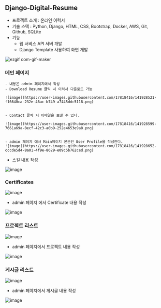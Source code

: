 ## Django-Digital-Resume

- 프로젝트 소개 :  온라인 이력서
- 기술 스택 : Python, Django, HTML, CSS, Bootstrap, Docker, AWS, Git, Github, SQLite
- 기능
    - 웹 서비스 API 서버 개발
    - Django Template 사용하여 화면 개발
    

 ![ezgif com-gif-maker](https://user-images.githubusercontent.com/17818416/141928092-0a9e42e7-ff89-4a2f-a3e3-30ab74faab05.gif)
    
   
   ### 메인 페이지
    
    - 내용은 admin 페이지에서 작성
    - Download Resume 클릭 시 이력서 다운로드 가능
    
    ![image](https://user-images.githubusercontent.com/17818416/141928521-f16640ca-232e-46ac-b749-a7445ddc5118.png)

    
    - Contact 클릭 시 이메일을 보낼 수 있다.
    
    ![image](https://user-images.githubusercontent.com/17818416/141928599-7661a69a-8ecf-42c3-a0b9-252e4653e9a8.png)

    
    - admin 페이지 에서 Main페이지 본문인 User Profile을 작성한다.
    ![image](https://user-images.githubusercontent.com/17818416/141928652-cccde5d4-8a01-4f9e-8629-e09c5b762ced.png)



  - 스킬 내용 작성

  ![image](https://user-images.githubusercontent.com/17818416/141928704-d56974cb-e0f8-4456-a041-8e6b3a5830ea.png)


### Certificates
![image](https://user-images.githubusercontent.com/17818416/141928830-987d5662-a60a-44a4-952a-7542cdd059fd.png)



- admin 페이지 에서 Certificate 내용 작성

![image](https://user-images.githubusercontent.com/17818416/141928913-94a9f4a9-cc34-4130-ba88-f4bdadf4767c.png)

### 프로젝트 리스트

![image](https://user-images.githubusercontent.com/17818416/141928974-d11e2039-4b22-4235-bd0d-2ff1e1056b7f.png)

- admin 페이지에서 프로젝트 내용 작성

![image](https://user-images.githubusercontent.com/17818416/141929024-eec84364-548e-403d-96fe-27a17475d0ec.png)

### 게시글 리스트

![image](https://user-images.githubusercontent.com/17818416/141929057-becd1107-3255-47c2-bbe0-2b747a3d69e3.png)

- admin 페이지에서 게시글 내용 작성

![image](https://user-images.githubusercontent.com/17818416/141929091-811393e3-7610-4d86-be79-2a37911499e6.png)

